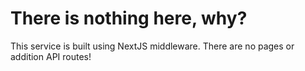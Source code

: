 # There is nothing here, why?

This service is built using NextJS middleware. There are no pages or addition API routes!
